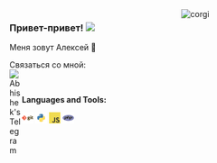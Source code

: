 <img align="right" alt="corgi" src="https://media.giphy.com/media/3ohc17IuNgUpALSaIM/giphy.gif" width="200px">

### Привет-привет! <img src="https://media.giphy.com/media/hvRJCLFzcasrR4ia7z/giphy.gif" width="25px">

Меня зовут Алексей 🤵
<br />

Связаться со мной:
<br />
<a href="https://t.me/aapopkov">
  <img class="img-svg" align="left" alt="Abhishek's Telegram" width="22px" src="https://img.icons8.com/color/48/000000/telegram-app--v1.png"/>
</a>

<br />
  
**Languages and Tools:**  

<code><img height="20" src="https://raw.githubusercontent.com/github/explore/80688e429a7d4ef2fca1e82350fe8e3517d3494d/topics/git/git.png"></code>
<code><img height="20" src="https://raw.githubusercontent.com/github/explore/80688e429a7d4ef2fca1e82350fe8e3517d3494d/topics/python/python.png"></code>
<code><img height="20" src="https://raw.githubusercontent.com/github/explore/80688e429a7d4ef2fca1e82350fe8e3517d3494d/topics/javascript/javascript.png"></code>
<code><img height="20" src="https://raw.githubusercontent.com/github/explore/80688e429a7d4ef2fca1e82350fe8e3517d3494d/topics/php/php.png"></code>
